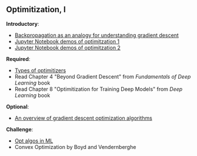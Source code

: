 Optimitization, I
----

__Introductory__:

- [Backpropagation as an analogy for understanding gradient descent](https://en.wikipedia.org/wiki/Backpropagation#An_analogy_for_understanding_gradient_descent)
- [Jupyter Notebook demos of optimitzation 1](https://github.com/jermwatt/mlrefined/blob/master/2.1_Basic_optimization_demos.ipynb)
- [Jupyter Notebook demos of optimitzation 2](https://github.com/jermwatt/mlrefined/blob/master/3.1_Regression_optimization_demos.ipynb)

__Required__:

- [Types of optimitizers](https://deeplearning4j.org/updater)
- Read Chapter 4 "Beyond Gradient Descent" from _Fundamentals of Deep Learning_ book
- Read Chapter 8 "Optimitization for Training Deep Models" from _Deep Learning_ book

__Optional__:

- [An overview of gradient descent optimization algorithms](http://sebastianruder.com/optimizing-gradient-descent/)

__Challenge__:

- [Opt algos in ML](http://videolectures.net/nips2010_wright_oaml/)
- Convex Optimization by Boyd and Vendernberghe